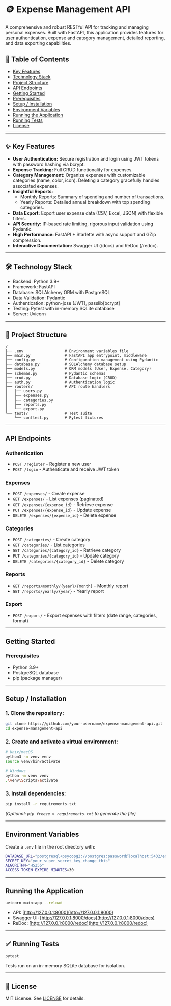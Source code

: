 # 🪙 Expense Management API

A comprehensive and robust RESTful API for tracking and managing personal expenses. Built with FastAPI, this application provides features for user authentication, expense and category management, detailed reporting, and data exporting capabilities.

## 📜 Table of Contents
- [Key Features](#key-Features)
- [Technology Stack](#Technology-Stack)
- [Project Structure](#project-structure)
- [API Endpoints](#api-endpoints)
- [Getting Started](#getting-started)
- [Prerequisites](#prerequisites)
- [Setup / Installation](#setup--installation)
- [Environment Variables](#environment-variables)
- [Running the Application](#running-the-application)
- [Running Tests](#running-tests)
- [License](#license)

---

## ✨ Key Features
- **User Authentication:** Secure registration and login using JWT tokens with password hashing via bcrypt.
- **Expense Tracking:** Full CRUD functionality for expenses.
- **Category Management:** Organize expenses with customizable categories (name, color, icon). Deleting a category gracefully handles associated expenses.
- **Insightful Reports:**
  - Monthly Reports: Summary of spending and number of transactions.
  - Yearly Reports: Detailed annual breakdown with top spending categories.
- **Data Export:** Export user expense data (CSV, Excel, JSON) with flexible filters.
- **API Security:** IP-based rate limiting, rigorous input validation using Pydantic.
- **High Performance:** FastAPI + Starlette with async support and GZip compression.
- **Interactive Documentation:** Swagger UI (/docs) and ReDoc (/redoc).

---

## 🛠️ Technology Stack
- Backend: Python 3.9+
- Framework: FastAPI
- Database: SQLAlchemy ORM with PostgreSQL
- Data Validation: Pydantic
- Authentication: python-jose (JWT), passlib[bcrypt]
- Testing: Pytest with in-memory SQLite database
- Server: Uvicorn

---

## 📁 Project Structure
```
/
├── .env                  # Environment variables file
├── main.py               # FastAPI app entrypoint, middleware
├── config.py             # Configuration management using Pydantic
├── database.py           # SQLAlchemy database setup
├── models.py             # ORM models (User, Expense, Category)
├── schemas.py            # Pydantic schemas
├── crud.py               # Database logic (CRUD)
├── auth.py               # Authentication logic
├── routers/              # API route handlers
│   ├── users.py
│   ├── expenses.py
│   ├── categories.py
│   ├── reports.py
│   └── export.py
└── tests/                # Test suite
    └── conftest.py       # Pytest fixtures
```

---

## API Endpoints

### Authentication
- `POST /register` - Register a new user
- `POST /login` - Authenticate and receive JWT token

### Expenses
- `POST /expenses/` - Create expense
- `GET /expenses/` - List expenses (paginated)
- `GET /expenses/{expense_id}` - Retrieve expense
- `PUT /expenses/{expense_id}` - Update expense
- `DELETE /expenses/{expense_id}` - Delete expense

### Categories
- `POST /categories/` - Create category
- `GET /categories/` - List categories
- `GET /categories/{category_id}` - Retrieve category
- `PUT /categories/{category_id}` - Update category
- `DELETE /categories/{category_id}` - Delete category

### Reports
- `GET /reports/monthly/{year}/{month}` - Monthly report
- `GET /reports/yearly/{year}` - Yearly report

### Export
- `POST /export/` - Export expenses with filters (date range, categories, format)

---

## Getting Started

### Prerequisites
- Python 3.9+
- PostgreSQL database
- pip (package manager)

---

## Setup / Installation

### 1. Clone the repository:
```bash
git clone https://github.com/your-username/expense-management-api.git
cd expense-management-api
```

### 2. Create and activate a virtual environment:
```bash
# Unix/macOS
python3 -m venv venv
source venv/bin/activate

# Windows
python -m venv venv
.\venv\Scripts\activate
```

### 3. Install dependencies:
```bash
pip install -r requirements.txt
```
*(Optional: `pip freeze > requirements.txt` to generate the file)*

---

## Environment Variables
Create a `.env` file in the root directory with:
```bash
DATABASE_URL="postgresql+psycopg2://postgres:password@localhost:5432/expenses_db"
SECRET_KEY="your_super_secret_key_change_this"
ALGORITHM="HS256"
ACCESS_TOKEN_EXPIRE_MINUTES=30
```

---

## Running the Application
```bash
uvicorn main:app --reload
```
- API: [http://127.0.0.1:8000](http://127.0.0.1:8000)
- Swagger UI: [http://127.0.0.1:8000/docs](http://127.0.0.1:8000/docs)
- ReDoc: [http://127.0.0.1:8000/redoc](http://127.0.0.1:8000/redoc)

---

## ✅ Running Tests
```bash
pytest
```
Tests run on an in-memory SQLite database for isolation.

---

## 📄 License
MIT License. See [LICENSE](https://opensource.org/licenses/MIT) for details.
